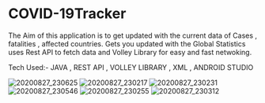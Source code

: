 # COVID-19Tracker

The Aim of this application is to get updated with the current data of Cases , fatalities , affected countries. 
Gets you updated with the Global Statistics uses Rest API to fetch data and Volley Library for easy and fast netwoking.

Tech Used:- JAVA , REST API , VOLLEY LIBRARY , XML , ANDROID STUDIO

![20200827_230625](https://user-images.githubusercontent.com/65950830/91476141-3345e080-e8ba-11ea-9e98-fd6a307858f0.jpg)
![20200827_230217](https://user-images.githubusercontent.com/65950830/91476150-35a83a80-e8ba-11ea-8876-26a4522fc9ea.jpg)
![20200827_230231](https://user-images.githubusercontent.com/65950830/91476156-36d96780-e8ba-11ea-9ed0-19698089b99e.jpg)
![20200827_230546](https://user-images.githubusercontent.com/65950830/91476158-3771fe00-e8ba-11ea-83f9-2b3c44f89b35.jpg)
![20200827_230255](https://user-images.githubusercontent.com/65950830/91476161-380a9480-e8ba-11ea-83f5-3520a67ac587.jpg)
![20200827_230312](https://user-images.githubusercontent.com/65950830/91476164-38a32b00-e8ba-11ea-9717-f80731a3122e.jpg)
